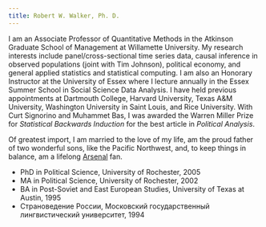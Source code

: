 ```yaml
---
title: Robert W. Walker, Ph. D.
---
```


I am an Associate Professor of Quantitative Methods in the Atkinson Graduate School of Management at Willamette University.   My research interests include panel/cross-sectional time series data, causal inference in observed populations (joint with Tim Johnson), political economy, and general applied statistics and statistical computing. I am also an Honorary Instructor at the University of Essex where I lecture annually in the Essex Summer School in Social Science Data Analysis.  I have held previous appointments at Dartmouth College, Harvard University, Texas A&M University, Washington University in Saint Louis, and Rice University.  With Curt Signorino and Muhammet Bas, I was awarded the Warren Miller Prize for *Statistical Backwards Induction* for the best article in *Political Analysis*.

Of greatest import, I am married to the love of my life, am the proud father of two wonderful sons, like the Pacific Northwest, and, to keep things in balance, am a lifelong [Arsenal](http://www.arsenal.co.uk/) fan.

- PhD in Political Science, University of Rochester, 2005
- MA in Political Science, University of Rochester, 2002
- BA in Post-Soviet and East European Studies, University of Texas at Austin, 1995
- Страноведение России, Московский государственный лингвистический университет, 1994
